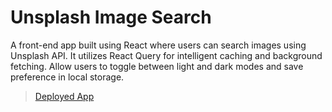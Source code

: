 # Unsplash Image Search

A front-end app built using React where users can search images using Unsplash API. It utilizes React Query for intelligent caching and background fetching. Allow users to toggle between light and dark modes and save preference in local storage.

> [Deployed App](https://subtle-valkyrie-b82702.netlify.app/)
